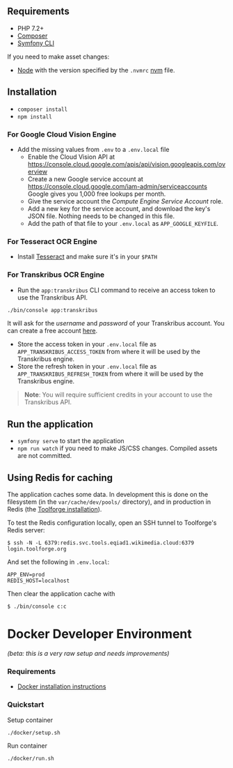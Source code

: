 ## Requirements #

* PHP 7.2+
* [Composer](http://getcomposer.org/)
* [Symfony CLI](https://symfony.com/download)
  
If you need to make asset changes:

* [Node](https://nodejs.org) with the version specified by the `.nvmrc` [nvm](https://github.com/nvm-sh/nvm#installing-and-updating) file.

## Installation ##

* `composer install`
* `npm install`

### For Google Cloud Vision Engine ###

* Add the missing values from `.env` to a `.env.local` file
  * Enable the Cloud Vision API at https://console.cloud.google.com/apis/api/vision.googleapis.com/overview
  * Create a new Google service account at https://console.cloud.google.com/iam-admin/serviceaccounts Google gives you 1,000 free lookups per month.
  * Give the service account the *Compute Engine Service Account* role.
  * Add a new key for the service account, and download the key's JSON file. Nothing needs to be changed in this file.
  * Add the path of that file to your `.env.local` as `APP_GOOGLE_KEYFILE`.

### For Tesseract OCR Engine ###
* Install [Tesseract](https://tesseract-ocr.github.io) and make sure it's in your `$PATH`

### For Transkribus OCR Engine ###
* Run the `app:transkribus` CLI command to receive an access token to use the Transkribus API. 
```bash 
./bin/console app:transkribus
```
It will ask for the *username* and *password* of your Transkribus account. You can create a free account [here](https://readcoop.eu/transkribus/?sc=Transkribus).
* Store the access token in your `.env.local` file as `APP_TRANSKRIBUS_ACCESS_TOKEN` from where it will be used by the Transkribus engine.
* Store the refresh token in your `.env.local` file as `APP_TRANSKRIBUS_REFRESH_TOKEN` from where it will be used by the Transkribus engine.
> **Note**: You will require sufficient credits in your account to use the Transkribus API.

## Run the application ##
* `symfony serve` to start the application
* `npm run watch` if you need to make JS/CSS changes. Compiled assets are not committed.

## Using Redis for caching

The application caches some data.
In development this is done on the filesystem (in the `var/cache/dev/pools/` directory),
and in production in Redis
(the [Toolforge installation](https://wikitech.wikimedia.org/wiki/Help:Toolforge/Redis_for_Toolforge)).

To test the Redis configuration locally, open an SSH tunnel to Toolforge's Redis server:

```console
$ ssh -N -L 6379:redis.svc.tools.eqiad1.wikimedia.cloud:6379 login.toolforge.org
```

And set the following in `.env.local`:

```dotenv
APP_ENV=prod
REDIS_HOST=localhost
```

Then clear the application cache with

```console
$ ./bin/console c:c
```

Docker Developer Environment
============================

_(beta: this is a very raw setup and needs improvements)_

### Requirements

  - [Docker installation instructions][docker-install]

[docker-install]: https://docs.docker.com/install/

### Quickstart

Setup container
```
./docker/setup.sh
```

Run container
```
./docker/run.sh
```
